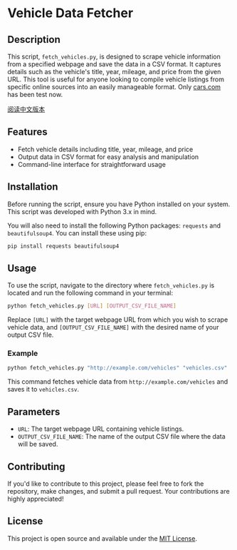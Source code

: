 
# Vehicle Data Fetcher

## Description

This script, `fetch_vehicles.py`, is designed to scrape vehicle information from a specified webpage and save the data in a CSV format. It captures details such as the vehicle's title, year, mileage, and price from the given URL. This tool is useful for anyone looking to compile vehicle listings from specific online sources into an easily manageable format. Only [cars.com](https://www.cars.com/) has been test now.

[阅读中文版本](./README_zh.md)

## Features

- Fetch vehicle details including title, year, mileage, and price
- Output data in CSV format for easy analysis and manipulation
- Command-line interface for straightforward usage

## Installation

Before running the script, ensure you have Python installed on your system. This script was developed with Python 3.x in mind.

You will also need to install the following Python packages: `requests` and `beautifulsoup4`. You can install these using pip:

```bash
pip install requests beautifulsoup4
```

## Usage

To use the script, navigate to the directory where `fetch_vehicles.py` is located and run the following command in your terminal:

```bash
python fetch_vehicles.py [URL] [OUTPUT_CSV_FILE_NAME]
```

Replace `[URL]` with the target webpage URL from which you wish to scrape vehicle data, and `[OUTPUT_CSV_FILE_NAME]` with the desired name of your output CSV file.

### Example

```bash
python fetch_vehicles.py "http://example.com/vehicles" "vehicles.csv"
```

This command fetches vehicle data from `http://example.com/vehicles` and saves it to `vehicles.csv`.

## Parameters

- `URL`: The target webpage URL containing vehicle listings.
- `OUTPUT_CSV_FILE_NAME`: The name of the output CSV file where the data will be saved.

## Contributing

If you'd like to contribute to this project, please feel free to fork the repository, make changes, and submit a pull request. Your contributions are highly appreciated!

## License

This project is open source and available under the [MIT License](LICENSE).
